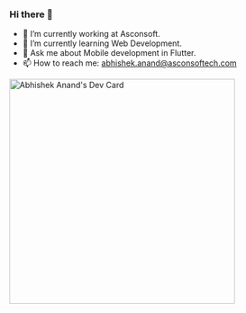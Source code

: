 ### Hi there 👋

<!--
**abhisheka-asconsoft/abhisheka-asconsoft** is a ✨ _special_ ✨ repository because its `README.md` (this file) appears on your GitHub profile.
-->
- 🔭 I’m currently working at Asconsoft.
- 🌱 I’m currently learning Web Development.
- 💬 Ask me about Mobile development in Flutter.
- 📫 How to reach me: abhishek.anand@asconsoftech.com


<a href="https://app.daily.dev/abhishekascon"><img src="https://api.daily.dev/devcards/a0a98227f05f4e46b41ffe53c7890807.png?r=dr7" width="400" alt="Abhishek Anand's Dev Card"/></a>
